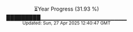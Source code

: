 <p align="center">
⏳Year Progress (31.93 %) <br>
█████████▁▁▁▁▁▁▁▁▁▁▁▁▁▁▁▁▁▁▁▁▁ <br>
<sub>Updated: Sun, 27 Apr 2025 12:40:47 GMT</sub>
</p>

